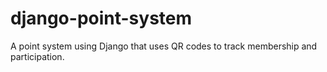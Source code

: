 # django-point-system
A point system using Django that uses QR codes to track membership and participation.
